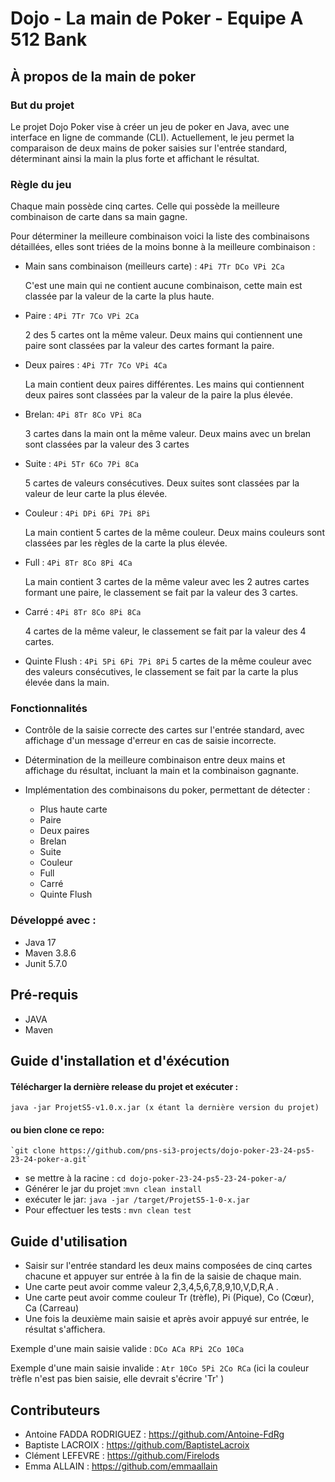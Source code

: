 # Dojo - La main de Poker - Equipe A 512 Bank
## À propos de la main de poker
### But du projet 
Le projet Dojo Poker vise à créer un jeu de poker en Java, avec une interface en ligne de commande (CLI). Actuellement, le jeu permet la comparaison de deux mains de poker saisies sur l'entrée standard, déterminant ainsi la main la plus forte et affichant le résultat.
### Règle du jeu 
Chaque main possède cinq cartes. Celle qui possède la meilleure combinaison de carte dans sa main gagne. 

Pour déterminer la meilleure combinaison voici la liste des combinaisons détaillées, elles sont triées de la moins bonne à la meilleure combinaison :
* Main sans combinaison (meilleurs carte) : `4Pi 7Tr DCo VPi 2Ca` 
    
    C'est une main qui ne contient aucune combinaison, cette main est classée par la valeur de la carte la plus haute.


* Paire : `4Pi 7Tr 7Co VPi 2Ca`

    2 des 5 cartes ont la même valeur. Deux mains qui contiennent une paire sont classées par la valeur des cartes formant la paire.


* Deux paires : `4Pi 7Tr 7Co VPi 4Ca`
    
    La main contient deux paires différentes. Les mains qui contiennent deux paires sont classées par la valeur de la paire la plus élevée.


* Brelan: `4Pi 8Tr 8Co VPi 8Ca`
    
    3 cartes dans la main ont la même valeur. Deux mains avec un brelan sont classées par la valeur des 3 cartes


* Suite : `4Pi 5Tr 6Co 7Pi 8Ca`
    
    5 cartes de valeurs consécutives. Deux suites sont classées par la valeur de leur carte la plus élevée. 


* Couleur : `4Pi DPi 6Pi 7Pi 8Pi`
    
    La main contient 5 cartes de la même couleur. Deux mains couleurs sont classées par les règles de la carte la plus élevée. 


* Full : `4Pi 8Tr 8Co 8Pi 4Ca`
    
    La main contient 3 cartes de la même valeur avec les 2 autres cartes formant une paire, le classement se fait par la valeur des 3 cartes. 


* Carré : `4Pi 8Tr 8Co 8Pi 8Ca`
    
    4 cartes de la même valeur, le classement se fait par la valeur des 4 cartes. 


* Quinte Flush : `4Pi 5Pi 6Pi 7Pi 8Pi`
    5 cartes de la même couleur avec des valeurs consécutives, le classement se fait par la carte la plus élevée dans la main. 
### Fonctionnalités 
* Contrôle de la saisie correcte des cartes sur l'entrée standard, avec affichage d'un message d'erreur en cas de saisie incorrecte.
* Détermination de la meilleure combinaison entre deux mains et affichage du résultat, incluant la main et la combinaison gagnante.
* Implémentation des combinaisons du poker, permettant de détecter :

  * Plus haute carte
  * Paire
  * Deux paires
  * Brelan
  * Suite 
  * Couleur 
  * Full 
  * Carré 
  * Quinte Flush

### Développé avec :
- 	Java 17
- 	Maven 3.8.6
- 	Junit 5.7.0

## Pré-requis
- JAVA 
- Maven 
## Guide d'installation et d'éxécution 
#### Télécharger la dernière release du projet et exécuter : 
```java -jar ProjetS5-v1.0.x.jar (x étant la dernière version du projet)```

#### ou bien clone ce repo:
    `git clone https://github.com/pns-si3-projects/dojo-poker-23-24-ps5-23-24-poker-a.git`
- 	se mettre à la racine :
     `cd dojo-poker-23-24-ps5-23-24-poker-a/`
- 	Générer le jar du projet :`mvn clean install`
- 	exécuter le jar:
     `java -jar /target/ProjetS5-1-0-x.jar`
- 	Pour effectuer les tests :
     `mvn clean test`

## Guide d'utilisation 
- Saisir sur l'entrée standard les deux mains composées de cinq cartes chacune et appuyer sur entrée à la fin de la saisie de chaque main. 
- Une carte peut avoir comme valeur 2,3,4,5,6,7,8,9,10,V,D,R,A . 
- Une carte peut avoir comme couleur Tr (trèfle), Pi (Pique), Co (Cœur), Ca (Carreau)
- Une fois la deuxième main saisie et après avoir appuyé sur entrée, le résultat s'affichera. 
 
Exemple d'une main saisie valide :  ``DCo ACa RPi 2Co 10Ca``

Exemple d'une main saisie invalide : ``Atr 10Co 5Pi 2Co RCa`` (ici la couleur trèfle n'est pas bien saisie, elle devrait s'écrire 'Tr' )
## Contributeurs 
- Antoine FADDA RODRIGUEZ : https://github.com/Antoine-FdRg
- Baptiste LACROIX : https://github.com/BaptisteLacroix
- Clément LEFEVRE : https://github.com/Firelods
- Emma ALLAIN : https://github.com/emmaallain
